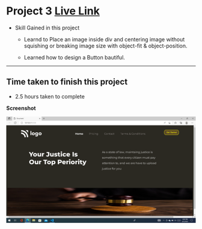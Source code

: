 # Project 3  [Live Link](https://full-stack-js-project-3.vercel.app)

- Skill Gained in this project

  - Learnd to Place an image inside div and centering image without squishing or breaking image size with object-fit & object-position.

  - Learned how to design a Button bautiful.

---

## Time taken to finish this project

- 2.5 hours taken to complete

**Screenshot**

![justice image](/screenshot/justice.png)
